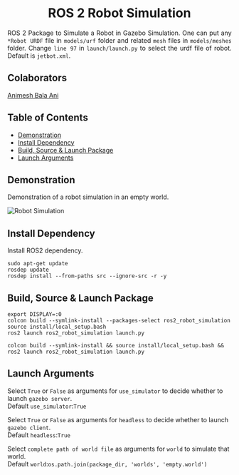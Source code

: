 <p align="center">
  <h1 align="center">ROS 2 Robot Simulation</h1>
</p>

<p align="justify">
ROS 2 Package to Simulate a Robot in Gazebo Simulation. One can put any <code>*Robot URDF</code> file in <code>models/urf</code> folder and related <code>mesh</code> files in <code>models/meshes</code> folder. Change <code>line 97</code> in <code>launch/launch.py</code> to select the urdf file of robot. Default is <code>jetbot.xml</code>.
</p>


## Colaborators
[Animesh Bala Ani](https://www.linkedin.com/in/ani717/)


## Table of Contents
* [Demonstration](#demo) <br/>
* [Install Dependency](#install) <br/>
* [Build, Source & Launch Package](#launch) <br/>
* [Launch Arguments](#arg) <br/>


## Demonstration <a name="demo"></a>
Demonstration of a robot simulation in an empty world.<br/>

<img src="https://github.com/ANI717/ANI717_Robotics/blob/main/robot_simulation.png" alt="Robot Simulation" class="inline"/><br/>


## Install Dependency <a name="install"></a>
Install ROS2 dependency.<br/>
```
sudo apt-get update
rosdep update
rosdep install --from-paths src --ignore-src -r -y
```


## Build, Source & Launch Package <a name="launch"></a>
```
export DISPLAY=:0
colcon build --symlink-install --packages-select ros2_robot_simulation
source install/local_setup.bash
ros2 launch ros2_robot_simulation launch.py
```
```
colcon build --symlink-install && source install/local_setup.bash && ros2 launch ros2_robot_simulation launch.py
```


## Launch Arguments <a name="arg"></a>
Select `True` or `False` as arguments for `use_simulator` to decide whether to launch `gazebo server`.<br/>
Default `use_simulator`:`True`<br/>

Select `True` or `False` as arguments for `headless` to decide whether to launch `gazebo client`.<br/>
Default `headless`:`True`<br/>

Select `complete path of world file` as arguments for `world` to simulate that world.<br/>
Default `world`:`os.path.join(package_dir, 'worlds', 'empty.world')`<br/>
